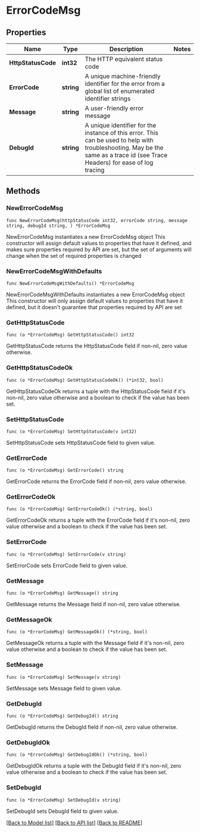 # ErrorCodeMsg

## Properties

Name | Type | Description | Notes
------------ | ------------- | ------------- | -------------
**HttpStatusCode** | **int32** | The HTTP equivalent status code | 
**ErrorCode** | **string** | A unique machine-friendly identifier for the error from a global list of enumerated identifier strings | 
**Message** | **string** | A user-friendly error message | 
**DebugId** | **string** | A unique identifier for the instance of this error. This can be used to help with troubleshooting. May be the same as a trace id (see Trace Headers) for ease of log tracing | 

## Methods

### NewErrorCodeMsg

`func NewErrorCodeMsg(httpStatusCode int32, errorCode string, message string, debugId string, ) *ErrorCodeMsg`

NewErrorCodeMsg instantiates a new ErrorCodeMsg object
This constructor will assign default values to properties that have it defined,
and makes sure properties required by API are set, but the set of arguments
will change when the set of required properties is changed

### NewErrorCodeMsgWithDefaults

`func NewErrorCodeMsgWithDefaults() *ErrorCodeMsg`

NewErrorCodeMsgWithDefaults instantiates a new ErrorCodeMsg object
This constructor will only assign default values to properties that have it defined,
but it doesn't guarantee that properties required by API are set

### GetHttpStatusCode

`func (o *ErrorCodeMsg) GetHttpStatusCode() int32`

GetHttpStatusCode returns the HttpStatusCode field if non-nil, zero value otherwise.

### GetHttpStatusCodeOk

`func (o *ErrorCodeMsg) GetHttpStatusCodeOk() (*int32, bool)`

GetHttpStatusCodeOk returns a tuple with the HttpStatusCode field if it's non-nil, zero value otherwise
and a boolean to check if the value has been set.

### SetHttpStatusCode

`func (o *ErrorCodeMsg) SetHttpStatusCode(v int32)`

SetHttpStatusCode sets HttpStatusCode field to given value.


### GetErrorCode

`func (o *ErrorCodeMsg) GetErrorCode() string`

GetErrorCode returns the ErrorCode field if non-nil, zero value otherwise.

### GetErrorCodeOk

`func (o *ErrorCodeMsg) GetErrorCodeOk() (*string, bool)`

GetErrorCodeOk returns a tuple with the ErrorCode field if it's non-nil, zero value otherwise
and a boolean to check if the value has been set.

### SetErrorCode

`func (o *ErrorCodeMsg) SetErrorCode(v string)`

SetErrorCode sets ErrorCode field to given value.


### GetMessage

`func (o *ErrorCodeMsg) GetMessage() string`

GetMessage returns the Message field if non-nil, zero value otherwise.

### GetMessageOk

`func (o *ErrorCodeMsg) GetMessageOk() (*string, bool)`

GetMessageOk returns a tuple with the Message field if it's non-nil, zero value otherwise
and a boolean to check if the value has been set.

### SetMessage

`func (o *ErrorCodeMsg) SetMessage(v string)`

SetMessage sets Message field to given value.


### GetDebugId

`func (o *ErrorCodeMsg) GetDebugId() string`

GetDebugId returns the DebugId field if non-nil, zero value otherwise.

### GetDebugIdOk

`func (o *ErrorCodeMsg) GetDebugIdOk() (*string, bool)`

GetDebugIdOk returns a tuple with the DebugId field if it's non-nil, zero value otherwise
and a boolean to check if the value has been set.

### SetDebugId

`func (o *ErrorCodeMsg) SetDebugId(v string)`

SetDebugId sets DebugId field to given value.



[[Back to Model list]](../README.md#documentation-for-models) [[Back to API list]](../README.md#documentation-for-api-endpoints) [[Back to README]](../README.md)


